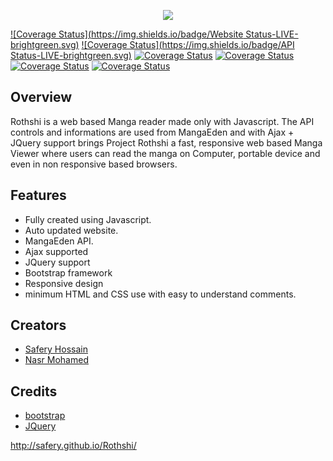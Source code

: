 <p align="center">
<a name="top" href="http://safery.github.io/Rothshi/"><img src="http://i.imgur.com/JiADAhQ.png"></a>
</p>

[![Coverage Status](https://img.shields.io/badge/Website Status-LIVE-brightgreen.svg)](#)
[![Coverage Status](https://img.shields.io/badge/API Status-LIVE-brightgreen.svg)](#)
[![Coverage Status](https://img.shields.io/badge/Manga-19695%2B-green.svg)](#)
[![Coverage Status](https://img.shields.io/badge/Version-0.80%20--%20Pre--Beta-yellow.svg)](#)
[![Coverage Status](https://img.shields.io/badge/Development-On--Going-brightgreen.svg)](#)
[![Coverage Status](https://img.shields.io/badge/PHP-False-red.svg)](#)

## Overview

Rothshi is a web based Manga reader made only with Javascript. The API controls and informations are used from MangaEden and with Ajax + JQuery support brings Project Rothshi a fast, responsive web based Manga Viewer where users can read the manga on Computer, portable device and even in non responsive based browsers.

## Features
- Fully created using Javascript.
- Auto updated website.
- MangaEden API.
- Ajax supported
- JQuery support
- Bootstrap framework
- Responsive design
- minimum HTML and CSS use with easy to understand comments.

## Creators
- [Safery Hossain](https://github.com/Safery)
- [Nasr Mohamed](https://github.com/fukouda)

## Credits
- [bootstrap](https://github.com/twbs/bootstrap)
- [JQuery](https://github.com/jquery/jquery)

http://safery.github.io/Rothshi/
